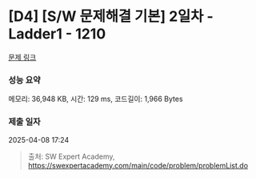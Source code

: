 # [D4] [S/W 문제해결 기본] 2일차 - Ladder1 - 1210 

[문제 링크](https://swexpertacademy.com/main/code/problem/problemDetail.do?contestProbId=AV14ABYKADACFAYh) 

### 성능 요약

메모리: 36,948 KB, 시간: 129 ms, 코드길이: 1,966 Bytes

### 제출 일자

2025-04-08 17:24



> 출처: SW Expert Academy, https://swexpertacademy.com/main/code/problem/problemList.do